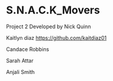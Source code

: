 # S.N.A.C.K_Movers
Project 2
Developed by 
Nick Quinn 

Kaitlyn diaz
https://github.com/kaitdiaz01

Candace Robbins

Sarah Attar 

Anjali Smith



